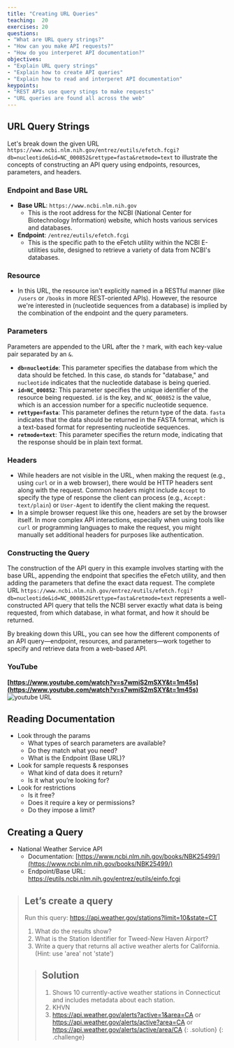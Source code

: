 ```yaml
---
title: "Creating URL Queries"
teaching:  20
exercises: 20
questions:
- "What are URL query strings?"
- "How can you make API requests?"
- "How do you interperet API documentation?"
objectives:
- "Explain URL query strings"
- "Explain how to create API queries"
- "Explain how to read and interperet API documentation"
keypoints:
- "REST APIs use query stings to make requests"
- "URL queries are found all across the web"
---
```


## URL Query Strings

Let's break down the given URL `https://www.ncbi.nlm.nih.gov/entrez/eutils/efetch.fcgi?db=nucleotide&id=NC_000852&rettype=fasta&retmode=text` to illustrate the concepts of constructing an API query using endpoints, resources, parameters, and headers.

### Endpoint and Base URL

- **Base URL**: `https://www.ncbi.nlm.nih.gov`
  - This is the root address for the NCBI (National Center for Biotechnology Information) website, which hosts various services and databases.
- **Endpoint**: `/entrez/eutils/efetch.fcgi`
  - This is the specific path to the eFetch utility within the NCBI E-utilities suite, designed to retrieve a variety of data from NCBI's databases.

### Resource

- In this URL, the resource isn't explicitly named in a RESTful manner (like `/users` or `/books` in more REST-oriented APIs). However, the resource we're interested in (nucleotide sequences from a database) is implied by the combination of the endpoint and the query parameters.

### Parameters

Parameters are appended to the URL after the `?` mark, with each key-value pair separated by an `&`.

- **`db=nucleotide`**: This parameter specifies the database from which the data should be fetched. In this case, `db` stands for "database," and `nucleotide` indicates that the nucleotide database is being queried.
- **`id=NC_000852`**: This parameter specifies the unique identifier of the resource being requested. `id` is the key, and `NC_000852` is the value, which is an accession number for a specific nucleotide sequence.
- **`rettype=fasta`**: This parameter defines the return type of the data. `fasta` indicates that the data should be returned in the FASTA format, which is a text-based format for representing nucleotide sequences.
- **`retmode=text`**: This parameter specifies the return mode, indicating that the response should be in plain text format.

### Headers

- While headers are not visible in the URL, when making the request (e.g., using `curl` or in a web browser), there would be HTTP headers sent along with the request. Common headers might include `Accept` to specify the type of response the client can process (e.g., `Accept: text/plain`) or `User-Agent` to identify the client making the request.
- In a simple browser request like this one, headers are set by the browser itself. In more complex API interactions, especially when using tools like `curl` or programming languages to make the request, you might manually set additional headers for purposes like authentication.

### Constructing the Query

The construction of the API query in this example involves starting with the base URL, appending the endpoint that specifies the eFetch utility, and then adding the parameters that define the exact data request. The complete URL `https://www.ncbi.nlm.nih.gov/entrez/eutils/efetch.fcgi?db=nucleotide&id=NC_000852&rettype=fasta&retmode=text` represents a well-constructed API query that tells the NCBI server exactly what data is being requested, from which database, in what format, and how it should be returned.

By breaking down this URL, you can see how the different components of an API query—endpoint, resources, and parameters—work together to specify and retrieve data from a web-based API.


### YouTube

 **[https://www.youtube.com/watch?v=s7wmiS2mSXY&t=1m45s](https://www.youtube.com/watch?v=s7wmiS2mSXY&t=1m45s)**
![youtube URL](../assets/img/youtubeAPI.png)

## Reading Documentation

- Look through the params
    - What types of search parameters are available?
    - Do they match what you need?
    - What is the Endpoint (Base URL)?
- Look for sample requests & responses
    - What kind of data does it return?
    - Is it what you’re looking for?
- Look for restrictions
    - Is it free?
    - Does it require a key or permissions?
    - Do they impose a limit?


## Creating a Query
- National Weather Service API
    - Documentation: [https://www.ncbi.nlm.nih.gov/books/NBK25499/](https://www.ncbi.nlm.nih.gov/books/NBK25499/)
    - Endpoint/Base URL: https://eutils.ncbi.nlm.nih.gov/entrez/eutils/einfo.fcgi
    
    

>## Let’s create a query 
> Run this query: https://api.weather.gov/stations?limit=10&state=CT
>1. What do the results show?
>2. What is the Station Identifier for Tweed-New Haven Airport?
>3. Write a query that returns all active weather alerts for California. (Hint: use 'area' not 'state')
>
>>## Solution
>>1. Shows 10 currently-active weather stations in Connecticut and includes metadata about each station.
>>2. KHVN
>>3. https://api.weather.gov/alerts?active=1&area=CA or https://api.weather.gov/alerts/active?area=CA or https://api.weather.gov/alerts/active/area/CA
>{: .solution}
{: .challenge}
